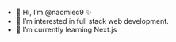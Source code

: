 - 👋 Hi, I’m @naomiec9 ✨
- 👀 I’m interested in full stack web development.
- 🌱 I’m currently learning Next.js
